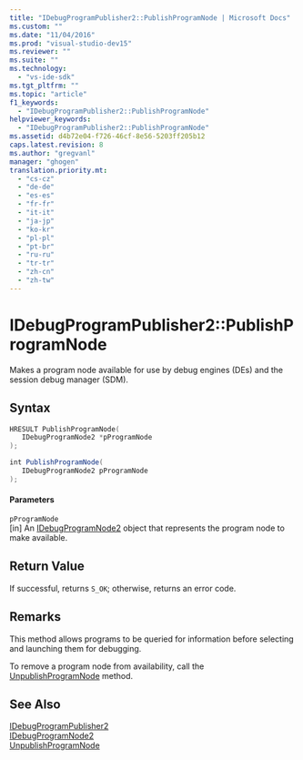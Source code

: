 ```yaml
---
title: "IDebugProgramPublisher2::PublishProgramNode | Microsoft Docs"
ms.custom: ""
ms.date: "11/04/2016"
ms.prod: "visual-studio-dev15"
ms.reviewer: ""
ms.suite: ""
ms.technology: 
  - "vs-ide-sdk"
ms.tgt_pltfrm: ""
ms.topic: "article"
f1_keywords: 
  - "IDebugProgramPublisher2::PublishProgramNode"
helpviewer_keywords: 
  - "IDebugProgramPublisher2::PublishProgramNode"
ms.assetid: d4b72e04-f726-46cf-8e56-5203ff205b12
caps.latest.revision: 8
ms.author: "gregvanl"
manager: "ghogen"
translation.priority.mt: 
  - "cs-cz"
  - "de-de"
  - "es-es"
  - "fr-fr"
  - "it-it"
  - "ja-jp"
  - "ko-kr"
  - "pl-pl"
  - "pt-br"
  - "ru-ru"
  - "tr-tr"
  - "zh-cn"
  - "zh-tw"
---
```

# IDebugProgramPublisher2::PublishProgramNode
Makes a program node available for use by debug engines (DEs) and the session debug manager (SDM).  
  
## Syntax  
  
```cpp  
HRESULT PublishProgramNode(  
   IDebugProgramNode2 *pProgramNode  
);  
```  
  
```c#  
int PublishProgramNode(  
   IDebugProgramNode2 pProgramNode  
);  
```  
  
#### Parameters  
 `pProgramNode`  
 [in] An [IDebugProgramNode2](../../../extensibility/debugger/reference/idebugprogramnode2.md) object that represents the program node to make available.  
  
## Return Value  
 If successful, returns `S_OK`; otherwise, returns an error code.  
  
## Remarks  
 This method allows programs to be queried for information before selecting and launching them for debugging.  
  
 To remove a program node from availability, call the [UnpublishProgramNode](../../../extensibility/debugger/reference/idebugprogrampublisher2-unpublishprogramnode.md) method.  
  
## See Also  
 [IDebugProgramPublisher2](../../../extensibility/debugger/reference/idebugprogrampublisher2.md)   
 [IDebugProgramNode2](../../../extensibility/debugger/reference/idebugprogramnode2.md)   
 [UnpublishProgramNode](../../../extensibility/debugger/reference/idebugprogrampublisher2-unpublishprogramnode.md)